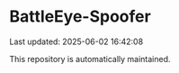 # BattleEye-Spoofer

Last updated: 2025-06-02 16:42:08

This repository is automatically maintained.
